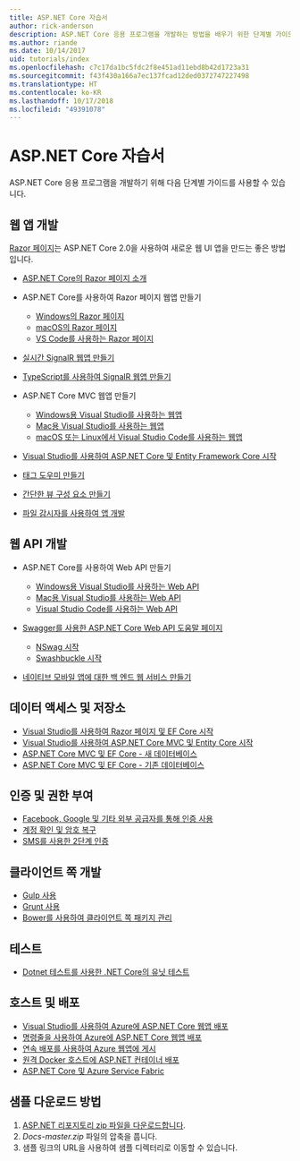 ```yaml
---
title: ASP.NET Core 자습서
author: rick-anderson
description: ASP.NET Core 응용 프로그램을 개발하는 방법을 배우기 위한 단계별 가이드 목록입니다.
ms.author: riande
ms.date: 10/14/2017
uid: tutorials/index
ms.openlocfilehash: c7c17da1bc5fdc2f8e451ad11ebd8b42d1723a31
ms.sourcegitcommit: f43f430a166a7ec137fcad12ded0372747227498
ms.translationtype: HT
ms.contentlocale: ko-KR
ms.lasthandoff: 10/17/2018
ms.locfileid: "49391078"
---
```

# <a name="aspnet-core-tutorials"></a>ASP.NET Core 자습서

ASP.NET Core 응용 프로그램을 개발하기 위해 다음 단계별 가이드를 사용할 수 있습니다.

## <a name="build-web-apps"></a>웹 앱 개발

[Razor 페이지](xref:razor-pages/index)는 ASP.NET Core 2.0을 사용하여 새로운 웹 UI 앱을 만드는 좋은 방법입니다.

* [ASP.NET Core의 Razor 페이지 소개](xref:razor-pages/index)
* ASP.NET Core를 사용하여 Razor 페이지 웹앱 만들기

   * [Windows의 Razor 페이지](xref:tutorials/razor-pages/index)
   * [macOS의 Razor 페이지](xref:tutorials/razor-pages-mac/index)
   * [VS Code를 사용하는 Razor 페이지](xref:tutorials/razor-pages-vsc/index)  

* [실시간 SignalR 웹앱 만들기](xref:tutorials/signalr)
* [TypeScript를 사용하여 SignalR 웹앱 만들기](xref:tutorials/signalr-typescript-webpack)

* ASP.NET Core MVC 웹앱 만들기

   * [Windows용 Visual Studio를 사용하는 웹앱](xref:tutorials/first-mvc-app/index)
   * [Mac용 Visual Studio를 사용하는 웹앱](xref:tutorials/first-mvc-app-mac/index)
   * [macOS 또는 Linux에서 Visual Studio Code를 사용하는 웹앱](xref:tutorials/first-mvc-app-xplat/index)

* [Visual Studio를 사용하여 ASP.NET Core 및 Entity Framework Core 시작](xref:data/ef-mvc/index)
* [태그 도우미 만들기](xref:mvc/views/tag-helpers/authoring)
* [간단한 뷰 구성 요소 만들기](xref:mvc/views/view-components#walkthrough-creating-a-simple-view-component)
* [파일 감시자를 사용하여 앱 개발](xref:tutorials/dotnet-watch)

## <a name="build-web-apis"></a>웹 API 개발

* ASP.NET Core를 사용하여 Web API 만들기

  * [Windows용 Visual Studio를 사용하는 Web API](xref:tutorials/first-web-api)
  * [Mac용 Visual Studio를 사용하는 Web API](xref:tutorials/first-web-api-mac)
  * [Visual Studio Code를 사용하는 Web API](xref:tutorials/web-api-vsc)

* [Swagger를 사용한 ASP.NET Core Web API 도움말 페이지](xref:tutorials/web-api-help-pages-using-swagger)
  * [NSwag 시작](xref:tutorials/get-started-with-nswag)
  * [Swashbuckle 시작](xref:tutorials/get-started-with-swashbuckle)

* [네이티브 모바일 앱에 대한 백 엔드 웹 서비스 만들기](xref:mobile/native-mobile-backend)

## <a name="data-access-and-storage"></a>데이터 액세스 및 저장소

* [Visual Studio를 사용하여 Razor 페이지 및 EF Core 시작](xref:data/ef-rp/intro)
* [Visual Studio를 사용하여 ASP.NET Core MVC 및 Entity Core 시작](xref:data/ef-mvc/index)
* [ASP.NET Core MVC 및 EF Core - 새 데이터베이스](/ef/core/get-started/aspnetcore/new-db)
* [ASP.NET Core MVC 및 EF Core - 기존 데이터베이스](/ef/core/get-started/aspnetcore/existing-db)

## <a name="authentication-and-authorization"></a>인증 및 권한 부여

* [Facebook, Google 및 기타 외부 공급자를 통해 인증 사용](xref:security/authentication/social/index)
* [계정 확인 및 암호 복구](xref:security/authentication/accconfirm)
* [SMS를 사용한 2단계 인증](xref:security/authentication/2fa)

## <a name="client-side-development"></a>클라이언트 쪽 개발

* [Gulp 사용](xref:client-side/using-gulp)
* [Grunt 사용](xref:client-side/using-grunt)
* [Bower를 사용하여 클라이언트 쪽 패키지 관리](xref:client-side/bower)

## <a name="test"></a>테스트

* [Dotnet 테스트를 사용한 .NET Core의 유닛 테스트](/dotnet/articles/core/testing/unit-testing-with-dotnet-test)

## <a name="host-and-deploy"></a>호스트 및 배포

* [Visual Studio를 사용하여 Azure에 ASP.NET Core 웹앱 배포](xref:tutorials/publish-to-azure-webapp-using-vs)
* [명령줄을 사용하여 Azure에 ASP.NET Core 웹앱 배포](/azure/app-service/app-service-web-get-started-dotnet)
* [연속 배포를 사용하여 Azure 웹앱에 게시](xref:host-and-deploy/azure-apps/azure-continuous-deployment)
* [원격 Docker 호스트에 ASP.NET 컨테이너 배포](/azure/vs-azure-tools-docker-hosting-web-apps-in-docker)
* [ASP.NET Core 및 Azure Service Fabric](/azure/service-fabric/service-fabric-add-a-web-frontend)

<a name="download"></a>
## <a name="how-to-download-a-sample"></a>샘플 다운로드 방법

1. [ASP.NET 리포지토리 zip 파일을 다운로드합니다](https://codeload.github.com/aspnet/Docs/zip/master).
1. *Docs-master.zip* 파일의 압축을 풉니다.
1. 샘플 링크의 URL을 사용하여 샘플 디렉터리로 이동할 수 있습니다.

